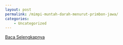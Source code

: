 ```yaml
---
layout: post
permalink: /mimpi-muntah-darah-menurut-primbon-jawa/
categories:
    - Uncategorized
---
```


[Baca Selengkapnya](/08)